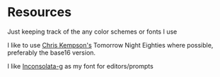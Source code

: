 # Resources

Just keeping track of the any color schemes or fonts I use

I like to use [Chris Kempson's](https://github.com/chriskempson) Tomorrow Night Eighties where possible, preferably the base16 version.

I like [Inconsolata-g](http://leonardo-m.livejournal.com/77079.html) as my font for editors/prompts
